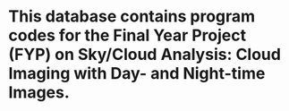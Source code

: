 # This database contains program codes for the Final Year Project (FYP) on Sky/Cloud Analysis: Cloud Imaging with Day- and Night-time Images.
